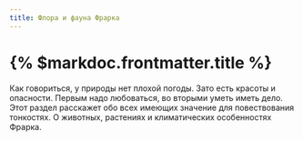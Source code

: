 ```yaml
---
title: Флора и фауна Фрарка
---
```

# {% $markdoc.frontmatter.title %}

Как говориться, у природы нет плохой погоды. Зато есть красоты и опасности. Первым надо любоваться, во вторыми уметь иметь дело. Этот раздел расскажет обо всех имеющих значение для повествования тонкостях. О животных, растениях и климатических особенностях Фрарка.

